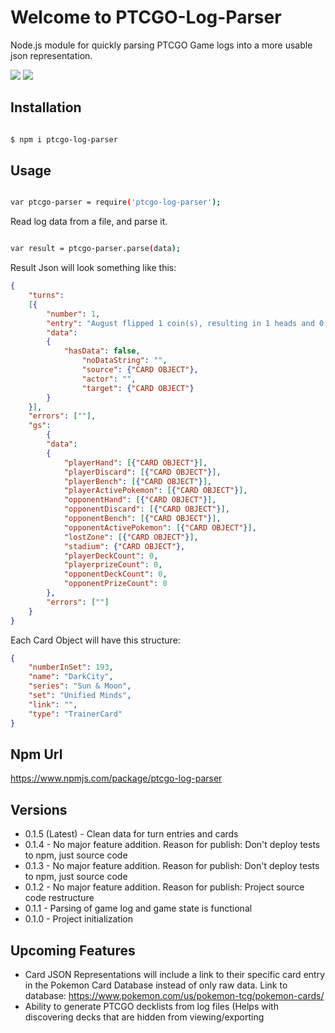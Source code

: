 
#  Welcome to PTCGO-Log-Parser
Node.js module for quickly parsing PTCGO Game logs into a more usable json representation.
<p align="left">
  <img src="https://img.shields.io/npm/v/ptcgo-log-parser.svg?color=blue" />
  <img src="https://github.com/AugustDailey/Ptcgo-Log-Parser/workflows/PTCGO%20Log%20Parser%20CI/badge.svg" />
</p>

##  Installation

```bash

$ npm i ptcgo-log-parser

```
##  Usage

```bash

var ptcgo-parser = require('ptcgo-log-parser');

```

Read log data from a file, and parse it.

```bash

var result = ptcgo-parser.parse(data);

```
Result Json will look something like this:
```json
{
	"turns": 
	[{ 
		"number": 1, 
		"entry": "August flipped 1 coin(s), resulting in 1 heads and 0 tails, for Beginning of Game", 
		"data": 
		{
			"hasData": false,
       			"noDataString": "",
       			"source": {"CARD OBJECT"},
       			"actor": "",
       			"target": {"CARD OBJECT"}
		}
	}],
	"errors": [""],
  	"gs":
    	{ 
		"data":
		{
			"playerHand": [{"CARD OBJECT"}],
			"playerDiscard": [{"CARD OBJECT"}],
			"playerBench": [{"CARD OBJECT"}],
			"playerActivePokemon": [{"CARD OBJECT"}],
			"opponentHand": [{"CARD OBJECT"}],
			"opponentDiscard": [{"CARD OBJECT"}],
			"opponentBench": [{"CARD OBJECT"}],
			"opponentActivePokemon": [{"CARD OBJECT"}],
			"lostZone": [{"CARD OBJECT"}],
			"stadium": {"CARD OBJECT"},
			"playerDeckCount": 0,
			"playerprizeCount": 0,
			"opponentDeckCount": 0,
			"opponentPrizeCount": 0
		},
		"errors": [""]
	}
}
```
Each Card Object will have this structure:
```json
{ 
	"numberInSet": 193,
	"name": "DarkCity",
	"series": "Sun & Moon",
	"set": "Unified Minds",
	"link": "",
	"type": "TrainerCard" 
}
```

## Npm Url
https://www.npmjs.com/package/ptcgo-log-parser

## Versions
- 0.1.5 (Latest) - Clean data for turn entries and cards
- 0.1.4 - No major feature addition. Reason for publish: Don't deploy tests to npm, just source code
- 0.1.3 - No major feature addition. Reason for publish: Don't deploy tests to npm, just source code
- 0.1.2 - No major feature addition. Reason for publish: Project source code restructure
- 0.1.1 - Parsing of game log and game state is functional
- 0.1.0 - Project initialization

##  Upcoming Features
- Card JSON Representations will include a link to their specific card entry in the Pokemon Card Database instead of only raw data. Link to database: https://www.pokemon.com/us/pokemon-tcg/pokemon-cards/
- Ability to generate PTCGO decklists from log files (Helps with discovering decks that are hidden from viewing/exporting
